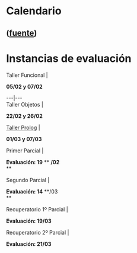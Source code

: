 # Calendario
([fuente](https://campus.exactas.uba.ar/course/view.php?id=1059&section=4))
---
  

# Instancias de evaluación

Taller Funcional |

**05/02 y 07/02**  
  
---|---  
Taller Objetos |

**22/02 y 26/02**  
  
[Taller Prolog](https://campus.exactas.uba.ar/mod/resource/view.php?id=58996
"Taller Prolog") |

**01/03 y 07/03**  
  
Primer Parcial |

**Evaluación: 19** ** **/02**  
**  
  
Segundo Parcial |

**Evaluación: 14** **/03  
**  
  
Recuperatorio 1º Parcial |

**Evaluación: 19/03**  
  
Recuperatorio 2º Parcial |

**Evaluación: 21/03**

